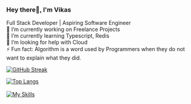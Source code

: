 ### Hey there👋, I'm Vikas
Full Stack Developer | Aspiring Software Engineer\
🔭 I’m currently working on Freelance Projects\
📝 I’m currently learning Typescript, Redis\
🤔 I’m looking for help with Cloud\
⚡ Fun fact: Algorithm is a word used by Programmers when they do not want to explain what they did.


[![GitHub Streak](http://github-readme-streak-stats.herokuapp.com?user=vikas1306v&theme=dark&background=000000)](https://git.io/streak-stats)

[![Top Langs](https://github-readme-stats.vercel.app/api/top-langs/?username=vikas1306v&layout=compact&theme=vision-friendly-dark)](https://github.com/anuraghazra/github-readme-stats)
\
<br>
[![My Skills](https://skillicons.dev/icons?i=js,java,spring,react,git,nodejs,docker)](https://skillicons.dev)

<!--
**vikas1306v/vikas1306v** is a ✨ _special_ ✨ repository because its `README.md` (this file) appears on your GitHub profile.

Here are some ideas to get you started:

- 🔭 I’m currently working on ...
- 🌱 I’m currently learning ...
- 👯 I’m looking to collaborate on ...
- 🤔 I’m looking for help with ...
- 💬 Ask me about ...
- 📫 How to reach me: ...
- 😄 Pronouns: ...
- ⚡ Fun fact: ...
-->
